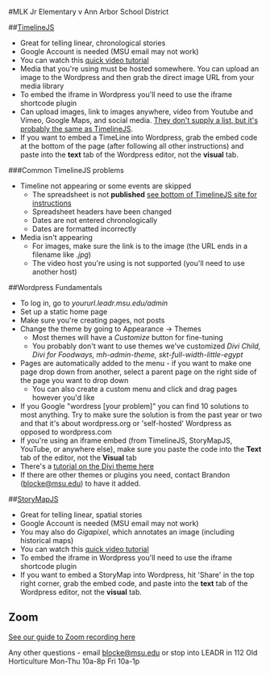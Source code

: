 #MLK Jr Elementary v Ann Arbor School District

##[TimelineJS](https://timeline.knightlab.com/)
* Great for telling linear, chronological stories
* Google Account is needed (MSU email may not work)
* You can watch this [quick video tutorial](https://www.youtube.com/watch?v=ZUVUjt7jd1c)
* Media that you're using must be hosted somewhere. You can upload an image to the Wordpress and then grab the direct image URL from your media library
* To embed the iframe in Wordpress you'll need to use the iframe shortcode plugin
* Can upload images, link to images anywhere, video from Youtube and Vimeo, Google Maps, and social media. [They don't supply a list, but it's probably the same as TimelineJS](https://timeline.knightlab.com/docs/media-types.html).
* If you want to embed a TimeLine into Wordpress, grab the embed code at the bottom of the page (after following all other instructions) and paste into the **text** tab of the Wordpress editor, not the **visual** tab.

###Common TimelineJS problems
* Timeline not appearing or some events are skipped
  * The spreadsheet is not **published** [see bottom of TimelineJS site for instructions](https://timeline.knightlab.com/)
  * Spreadsheet headers have been changed
  * Dates are not entered chronologically
  * Dates are formatted incorrectly
* Media isn't appearing
  * For images, make sure the link is to the image (the URL ends in a filename like *.jpg*)
  * The video host you're using is not supported (you'll need to use another host)

##Wordpress Fundamentals
* To log in, go to *yoururl.leadr.msu.edu/admin*
* Set up a static home page
* Make sure you're creating pages, not posts
* Change the theme by going to Appearance -> Themes
  * Most themes will have a *Customize* button for fine-tuning
  * You probably don't want to use themes we've customized *Divi Child, Divi for Foodways, mh-admin-theme, skt-full-width-little-egypt*
* Pages are automatically added to the menu - if you want to make one page drop down from another, select a parent page on the right side of the page you want to drop down
  * You can also create a custom menu and click and drag pages however you'd like
* If you Google "wordress [your problem]" you can find 10 solutions to most anything. Try to make sure the solution is from the past year or two and that it's about wordpress.org or 'self-hosted' Wordpress as opposed to wordpress.com
* If you're using an iframe embed (from TimelineJS, StoryMapJS, YouTube, or anywhere else), make sure you paste the code into the **Text** tab of the editor, not the **Visual** tab
* There's a [tutorial on the Divi theme here](https://www.elegantthemes.com/gallery/divi/documentation/)
* If there are other themes or plugins you need, contact Brandon (blocke@msu.edu) to have it added.

##[StoryMapJS](https://storymap.knightlab.com/)
* Great for telling linear, spatial stories
* Google Account is needed (MSU email may not work)
* You may also do *Gigapixel*, which annotates an image (including historical maps)
* You can watch this [quick video tutorial](https://www.youtube.com/watch?v=T-C64JO7lMg)
* To embed the iframe in Wordpress you'll need to use the iframe shortcode plugin
* If you want to embed a StoryMap into Wordpress, hit 'Share' in the top right corner, grab the embed code, and paste into the **text** tab of the Wordpress editor, not the **visual** tab.

## Zoom
[See our guide to Zoom recording here](http://leadr.msu.edu/resources/recording-calls-using-zoom/)

Any other questions - email blocke@msu.edu or stop into LEADR in 112 Old Horticulture Mon-Thu 10a-8p Fri 10a-1p